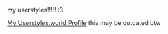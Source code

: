 my userstyles!!!!! :3

[My Userstyles.world Profile](https://userstyles.world/user/thebisexual) this may be outdated btw
